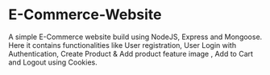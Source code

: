# E-Commerce-Website

A simple E-Commerce website build using NodeJS, Express and Mongoose. Here it contains functionalities like User registration, User Login with Authentication, Create Product & Add product feature image , Add to Cart and Logout using Cookies.
